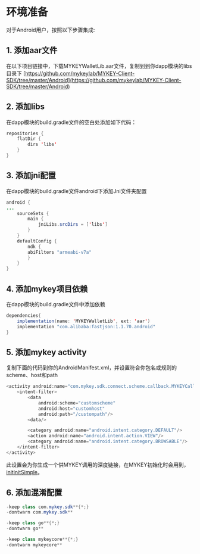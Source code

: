 # 环境准备

对于Android用户，按照以下步骤集成:

## 1. 添加aar文件

在以下项目链接中，下载MYKEYWalletLib.aar文件，复制到到你dapp模块的libs目录下 [https://github.com/mykeylab/MYKEY-Client-SDK/tree/master/Android](https://github.com/mykeylab/MYKEY-Client-SDK/tree/master/Android)

## 2. 添加libs

在dapp模块的build.gradle文件的空白处添加如下代码：

```java
repositories {
    flatDir {
        dirs 'libs'
    }
}
```

## 3. 添加jni配置

在dapp模块的build.gradle文件android下添加Jni文件夹配置

```java
android {
...
    sourceSets {
        main {
            jniLibs.srcDirs = ['libs']
        }
    }
    defaultConfig {
        ndk {
        abiFilters "armeabi-v7a"
        }
    }
}
```

## 4. 添加mykey项目依赖

在dapp模块的build.gradle文件中添加依赖

```java
dependencies{
    implementation(name: 'MYKEYWalletLib', ext: 'aar')
    implementation "com.alibaba:fastjson:1.1.70.android"
}
```

## 5. 添加mykey activity

复制下面的代码到你的AndroidManifest.xml，并设置符合你包名或规则的scheme、host和path

```java
<activity android:name="com.mykey.sdk.connect.scheme.callback.MYKEYCallbackActivity">
    <intent-filter>
        <data
            android:scheme="customscheme"
            android:host="customhost"
            android:path="/custompath"/>
        <data/>

        <category android:name="android.intent.category.DEFAULT"/>
        <action android:name="android.intent.action.VIEW"/>
        <category android:name="android.intent.category.BROWSABLE"/>
    </intent-filter>
</activity>
```

此设置会为你生成一个供MYKEY调用的深度链接，在MYKEY初始化时会用到，[init](https://github.com/mykeylab/Documentation/blob/master/Chinese/MYKEY_ANDROID_SDK.md#init)[initSimple](https://github.com/mykeylab/Documentation/blob/master/Chinese/MYKEY_ANDROID_SDK.md#initSimple)。

## 6. 添加混淆配置

```java
-keep class com.mykey.sdk**{*;}
-dontwarn com.mykey.sdk**

-keep class go**{*;}
-dontwarn go**

-keep class mykeycore**{*;}
-dontwarn mykeycore**
```

